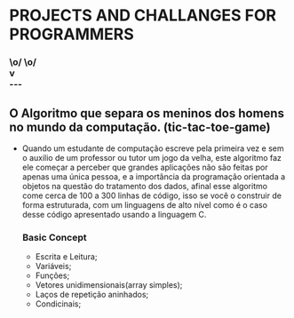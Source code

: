 # PROJECTS AND CHALLANGES FOR PROGRAMMERS

### \o/ \o/<br>   v   <br>  ---
## O Algoritmo que separa os meninos dos homens no mundo da computação. (tic-tac-toe-game)
 - Quando um estudante de computação escreve pela primeira vez e sem o auxilio de um professor ou tutor um jogo da velha, este algoritmo faz ele começar a perceber que grandes aplicações não são feitas por apenas uma única pessoa, e a importância da programação orientada a objetos na questão do tratamento dos dados, afinal esse algoritmo come cerca de 100 a 300 linhas de código, isso se você o construir de forma estruturada, com um linguagens de alto nível como é o caso desse código apresentado usando a linguagem C.
   ### Basic Concept
    - Escrita e Leitura;
    - Variáveis;
    - Funções;
    - Vetores unidimensionais(array simples);
    - Laços de repetição aninhados;
    - Condicinais;

